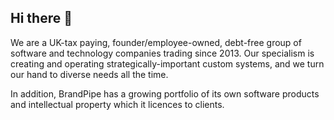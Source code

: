 ## Hi there 👋

We are a UK-tax paying, founder/employee-owned, debt-free group of software and technology companies trading since 2013. Our specialism is creating and operating strategically-important custom systems, and we turn our hand to diverse needs all the time.

In addition, BrandPipe has a growing portfolio of its own software products and intellectual property which it licences to clients.
